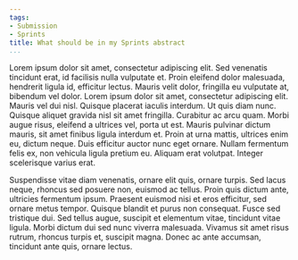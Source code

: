 ```yaml
---
tags:
- Submission
- Sprints
title: What should be in my Sprints abstract
...
```

Lorem ipsum dolor sit amet, consectetur adipiscing elit. Sed venenatis tincidunt erat, id facilisis nulla vulputate et. Proin eleifend dolor malesuada, hendrerit ligula id, efficitur lectus. Mauris velit dolor, fringilla eu vulputate at, bibendum vel dolor. Lorem ipsum dolor sit amet, consectetur adipiscing elit. Mauris vel dui nisl. Quisque placerat iaculis interdum. Ut quis diam nunc. Quisque aliquet gravida nisl sit amet fringilla. Curabitur ac arcu quam. Morbi augue risus, eleifend a ultrices vel, porta ut est. Mauris pulvinar dictum mauris, sit amet finibus ligula interdum et. Proin at urna mattis, ultrices enim eu, dictum neque. Duis efficitur auctor nunc eget ornare. Nullam fermentum felis ex, non vehicula ligula pretium eu. Aliquam erat volutpat. Integer scelerisque varius erat.

Suspendisse vitae diam venenatis, ornare elit quis, ornare turpis. Sed lacus neque, rhoncus sed posuere non, euismod ac tellus. Proin quis dictum ante, ultricies fermentum ipsum. Praesent euismod nisi et eros efficitur, sed ornare metus tempor. Quisque blandit et purus non consequat. Fusce sed tristique dui. Sed tellus augue, suscipit et elementum vitae, tincidunt vitae ligula. Morbi dictum dui sed nunc viverra malesuada. Vivamus sit amet risus rutrum, rhoncus turpis et, suscipit magna. Donec ac ante accumsan, tincidunt ante quis, ornare lectus.
